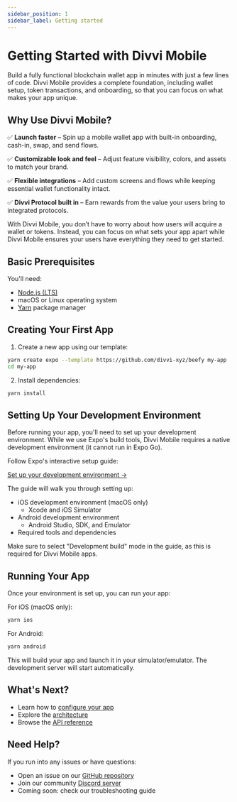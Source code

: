 ```yaml
---
sidebar_position: 1
sidebar_label: Getting started
---
```


# Getting Started with Divvi Mobile

Build a fully functional blockchain wallet app in minutes with just a few lines of code. Divvi Mobile provides a complete foundation, including wallet setup, token transactions, and onboarding, so that you can focus on what makes your app unique.

## Why Use Divvi Mobile?

✅ **Launch faster** – Spin up a mobile wallet app with built-in onboarding, cash-in, swap, and send flows.

✅ **Customizable look and feel** – Adjust feature visibility, colors, and assets to match your brand.

✅ **Flexible integrations** – Add custom screens and flows while keeping essential wallet functionality intact.

✅ **Divvi Protocol built in** – Earn rewards from the value your users bring to integrated protocols.

With Divvi Mobile, you don’t have to worry about how users will acquire a wallet or tokens. Instead, you can focus on what sets your app apart while Divvi Mobile ensures your users have everything they need to get started.

## Basic Prerequisites

You'll need:

- [Node.js (LTS)](https://nodejs.org/en/)
- macOS or Linux operating system
- [Yarn](https://yarnpkg.com/getting-started/install) package manager

## Creating Your First App

1. Create a new app using our template:

```bash
yarn create expo --template https://github.com/divvi-xyz/beefy my-app
cd my-app
```

2. Install dependencies:

```bash
yarn install
```

## Setting Up Your Development Environment

Before running your app, you'll need to set up your development environment. While we use Expo's build tools, Divvi Mobile requires a native development environment (it cannot run in Expo Go).

Follow Expo's interactive setup guide:

[Set up your development environment →](https://docs.expo.dev/get-started/set-up-your-environment/?mode=development-build)

The guide will walk you through setting up:

- iOS development environment (macOS only)
  - Xcode and iOS Simulator
- Android development environment
  - Android Studio, SDK, and Emulator
- Required tools and dependencies

Make sure to select "Development build" mode in the guide, as this is required for Divvi Mobile apps.

## Running Your App

Once your environment is set up, you can run your app:

For iOS (macOS only):

```bash
yarn ios
```

For Android:

```bash
yarn android
```

This will build your app and launch it in your simulator/emulator. The development server will start automatically.

## What's Next?

- Learn how to [configure your app](configuration.md)
- Explore the [architecture](architecture.md)
- Browse the [API reference](api-reference.md)

## Need Help?

If you run into any issues or have questions:

- Open an issue on our [GitHub repository](https://github.com/divvi-xyz/divvi-mobile)
- Join our community [Discord server](https://discord.com/invite/EaxZDhMuDn)
- Coming soon: check our troubleshooting guide
